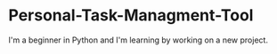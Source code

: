 # Personal-Task-Managment-Tool
I'm a beginner in Python and I'm learning by working on a new project.
